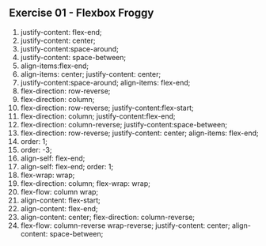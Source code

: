 ## Exercise 01 - Flexbox Froggy

1. justify-content: flex-end;
2. justify-content: center;
3. justify-content:space-around;
4. justify-content: space-between;
5. align-items:flex-end;
6. align-items: center;
justify-content: center;
7. justify-content:space-around;
align-items: flex-end;
8. flex-direction: row-reverse;
9. flex-direction: column;
10. flex-direction: row-reverse;
justify-content:flex-start;
11. flex-direction: column;
justify-content:flex-end;
12. flex-direction: column-reverse;
justify-content:space-between;
13. flex-direction: row-reverse;
justify-content: center;
align-items: flex-end;
14. order: 1;
15. order: -3;
16. align-self: flex-end;
17. align-self: flex-end;
order: 1;
18. flex-wrap: wrap;
19. flex-direction: column;
flex-wrap: wrap;
20. flex-flow: column wrap;
21. align-content: flex-start;
22. align-content: flex-end;
23. align-content: center;
flex-direction: column-reverse;
24. flex-flow: column-reverse wrap-reverse;
justify-content: center;
align-content: space-between;

